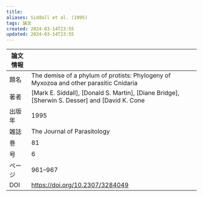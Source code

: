 ```yaml
---
title: 
aliases: Siddall et al. (1995)
tags: 論文
created: 2024-03-14T23:55
updated: 2024-03-14T23:55
---
```


| 論文情報 |                                                                                               |
| ---- | --------------------------------------------------------------------------------------------- |
| 題名   | The demise of a phylum of protists: Phylogeny of Myxozoa and other parasitic Cnidaria         |
| 著者   | [Mark E. Siddall], [Donald S. Martin], [Diane Bridge], [Sherwin S. Desser] and [David K. Cone |
| 出版年  | 1995                                                                                          |
| 雑誌   | The Journal of Parasitology                                                                   |
| 巻    | 81                                                                                            |
| 号    | 6                                                                                             |
| ページ  | 961–967                                                                                       |
| DOI  | https://doi.org/10.2307/3284049                                                               |


